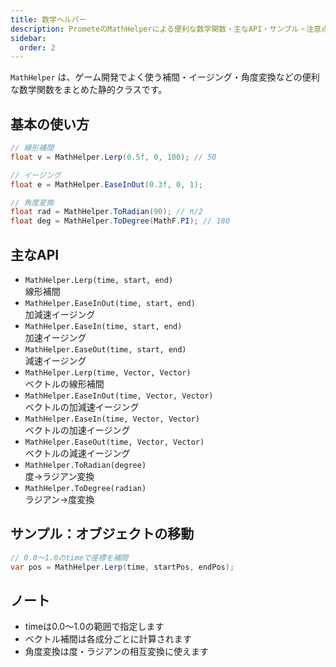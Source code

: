 ```yaml
---
title: 数学ヘルパー
description: PrometeのMathHelperによる便利な数学関数・主なAPI・サンプル・注意点を解説します。
sidebar:
  order: 2
---
```


`MathHelper` は、ゲーム開発でよく使う補間・イージング・角度変換などの便利な数学関数をまとめた静的クラスです。

## 基本の使い方

```csharp
// 線形補間
float v = MathHelper.Lerp(0.5f, 0, 100); // 50

// イージング
float e = MathHelper.EaseInOut(0.3f, 0, 1);

// 角度変換
float rad = MathHelper.ToRadian(90); // π/2
float deg = MathHelper.ToDegree(MathF.PI); // 180
```

## 主なAPI

- `MathHelper.Lerp(time, start, end)`<br/>線形補間
- `MathHelper.EaseInOut(time, start, end)`<br/>加減速イージング
- `MathHelper.EaseIn(time, start, end)`<br/>加速イージング
- `MathHelper.EaseOut(time, start, end)`<br/>減速イージング
- `MathHelper.Lerp(time, Vector, Vector)`<br/>ベクトルの線形補間
- `MathHelper.EaseInOut(time, Vector, Vector)`<br/>ベクトルの加減速イージング
- `MathHelper.EaseIn(time, Vector, Vector)`<br/>ベクトルの加速イージング
- `MathHelper.EaseOut(time, Vector, Vector)`<br/>ベクトルの減速イージング
- `MathHelper.ToRadian(degree)`<br/>度→ラジアン変換
- `MathHelper.ToDegree(radian)`<br/>ラジアン→度変換

## サンプル：オブジェクトの移動

```csharp
// 0.0～1.0のtimeで座標を補間
var pos = MathHelper.Lerp(time, startPos, endPos);
```

## ノート

- timeは0.0～1.0の範囲で指定します
- ベクトル補間は各成分ごとに計算されます
- 角度変換は度・ラジアンの相互変換に使えます
